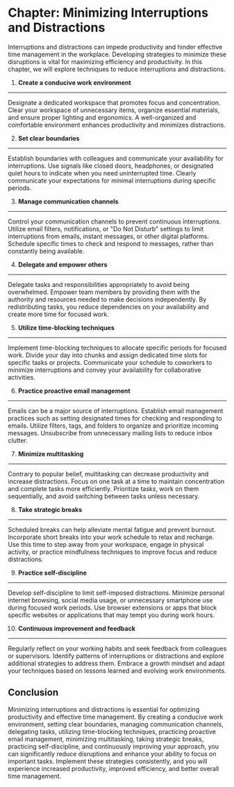 Chapter: Minimizing Interruptions and Distractions
==================================================

Interruptions and distractions can impede productivity and hinder effective time management in the workplace. Developing strategies to minimize these disruptions is vital for maximizing efficiency and productivity. In this chapter, we will explore techniques to reduce interruptions and distractions.

1. **Create a conducive work environment**
------------------------------------------

Designate a dedicated workspace that promotes focus and concentration. Clear your workspace of unnecessary items, organize essential materials, and ensure proper lighting and ergonomics. A well-organized and comfortable environment enhances productivity and minimizes distractions.

2. **Set clear boundaries**
---------------------------

Establish boundaries with colleagues and communicate your availability for interruptions. Use signals like closed doors, headphones, or designated quiet hours to indicate when you need uninterrupted time. Clearly communicate your expectations for minimal interruptions during specific periods.

3. **Manage communication channels**
------------------------------------

Control your communication channels to prevent continuous interruptions. Utilize email filters, notifications, or "Do Not Disturb" settings to limit interruptions from emails, instant messages, or other digital platforms. Schedule specific times to check and respond to messages, rather than constantly being available.

4. **Delegate and empower others**
----------------------------------

Delegate tasks and responsibilities appropriately to avoid being overwhelmed. Empower team members by providing them with the authority and resources needed to make decisions independently. By redistributing tasks, you reduce dependencies on your availability and create more time for focused work.

5. **Utilize time-blocking techniques**
---------------------------------------

Implement time-blocking techniques to allocate specific periods for focused work. Divide your day into chunks and assign dedicated time slots for specific tasks or projects. Communicate your schedule to coworkers to minimize interruptions and convey your availability for collaborative activities.

6. **Practice proactive email management**
------------------------------------------

Emails can be a major source of interruptions. Establish email management practices such as setting designated times for checking and responding to emails. Utilize filters, tags, and folders to organize and prioritize incoming messages. Unsubscribe from unnecessary mailing lists to reduce inbox clutter.

7. **Minimize multitasking**
----------------------------

Contrary to popular belief, multitasking can decrease productivity and increase distractions. Focus on one task at a time to maintain concentration and complete tasks more efficiently. Prioritize tasks, work on them sequentially, and avoid switching between tasks unless necessary.

8. **Take strategic breaks**
----------------------------

Scheduled breaks can help alleviate mental fatigue and prevent burnout. Incorporate short breaks into your work schedule to relax and recharge. Use this time to step away from your workspace, engage in physical activity, or practice mindfulness techniques to improve focus and reduce distractions.

9. **Practice self-discipline**
-------------------------------

Develop self-discipline to limit self-imposed distractions. Minimize personal internet browsing, social media usage, or unnecessary smartphone use during focused work periods. Use browser extensions or apps that block specific websites or applications that may tempt you during work hours.

10. **Continuous improvement and feedback**
-------------------------------------------

Regularly reflect on your working habits and seek feedback from colleagues or supervisors. Identify patterns of interruptions or distractions and explore additional strategies to address them. Embrace a growth mindset and adapt your techniques based on lessons learned and evolving work environments.

Conclusion
----------

Minimizing interruptions and distractions is essential for optimizing productivity and effective time management. By creating a conducive work environment, setting clear boundaries, managing communication channels, delegating tasks, utilizing time-blocking techniques, practicing proactive email management, minimizing multitasking, taking strategic breaks, practicing self-discipline, and continuously improving your approach, you can significantly reduce disruptions and enhance your ability to focus on important tasks. Implement these strategies consistently, and you will experience increased productivity, improved efficiency, and better overall time management.
